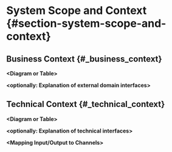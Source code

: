 # System Scope and Context {#section-system-scope-and-context}

## Business Context {#_business_context}

**\<Diagram or Table>**

**\<optionally: Explanation of external domain interfaces>**

## Technical Context {#_technical_context}

**\<Diagram or Table>**

**\<optionally: Explanation of technical interfaces>**

**\<Mapping Input/Output to Channels>**
